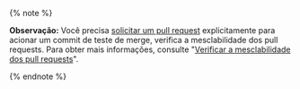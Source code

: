 {% note %}

**Observação:** Você precisa [solicitar um pull request](/v3/pulls/#get-a-pull-request) explicitamente para acionar um commit de teste de merge, verifica a mesclabilidade dos pull requests. Para obter mais informações, consulte "[Verificar a mesclabilidade dos pull requests](/v3/git/#checking-mergeability-of-pull-requests)".

{% endnote %}
